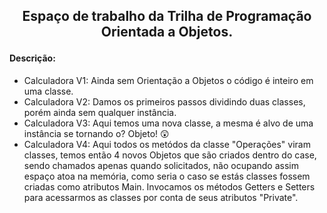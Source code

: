 <h2><p align="center">Espaço de trabalho da Trilha de Programação Orientada a Objetos.</p></h2> 

<h4>Descrição: </h4>

* Calculadora V1: Ainda sem Orientação a Objetos o código é inteiro em uma classe.
* Calculadora V2: Damos os primeiros passos dividindo duas classes, porém ainda sem qualquer instância.
* Calculadora V3: Aqui temos uma nova classe, a mesma é alvo de uma instância se tornando o? Objeto! 😲
* Calculadora V4: Aqui todos os metódos da classe "Operações" viram classes, temos então 4 novos Objetos que são criados dentro do case, sendo chamados apenas quando solicitados, não ocupando assim espaço atoa na memória, como seria o caso se estás classes fossem criadas como atributos Main. Invocamos os métodos Getters e Setters para acessarmos as classes por conta de seus atributos "Private".
